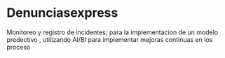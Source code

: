 Denunciasexpress
=================

Monitoreo y registro de incidentes;
 para la implementacion de un modelo
predectivo , utilizando  AI/BI para 
implementar mejoras continuas en los 
proceso

